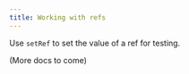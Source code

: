 ```yaml
---
title: Working with refs
---
```


Use `setRef` to set the value of a ref for testing.

(More docs to come)
